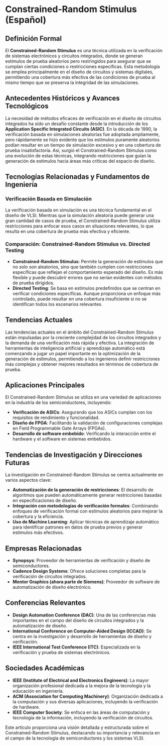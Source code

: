 # Constrained-Random Stimulus (Español)

## Definición Formal
El **Constrained-Random Stimulus** es una técnica utilizada en la verificación de sistemas electrónicos y circuitos integrados, donde se generan estímulos de prueba aleatorios pero restringidos para asegurar que se cumplan ciertas condiciones o restricciones específicas. Esta metodología se emplea principalmente en el diseño de circuitos y sistemas digitales, permitiendo una cobertura más efectiva de las condiciones de prueba al mismo tiempo que se preserva la integridad de las simulaciones.

## Antecedentes Históricos y Avances Tecnológicos
La necesidad de métodos eficaces de verificación en el diseño de circuitos integrados ha sido un desafío constante desde la introducción de los **Application Specific Integrated Circuits (ASIC)**. En la década de 1990, la verificación basada en simulaciones aleatorias fue adoptada ampliamente, pero rápidamente se hizo evidente que los estímulos puramente aleatorios podían resultar en un tiempo de simulación excesivo y en una cobertura de prueba insatisfactoria. Así, surgió el Constrained-Random Stimulus como una evolución de estas técnicas, integrando restricciones que guían la generación de estímulos hacia áreas más críticas del espacio de diseño.

## Tecnologías Relacionadas y Fundamentos de Ingeniería

### Verificación Basada en Simulación
La verificación basada en simulación es una técnica fundamental en el diseño de VLSI. Mientras que la simulación aleatoria puede generar una gran cantidad de casos de prueba, el Constrained-Random Stimulus utiliza restricciones para enfocar esos casos en situaciones relevantes, lo que resulta en una cobertura de prueba más efectiva y eficiente.

### Comparación: Constrained-Random Stimulus vs. Directed Testing
- **Constrained-Random Stimulus**: Permite la generación de estímulos que no solo son aleatorios, sino que también cumplen con restricciones específicas que reflejan el comportamiento esperado del diseño. Es más flexible y puede descubrir errores que no serían evidentes con métodos de prueba dirigidos.
- **Directed Testing**: Se basa en estímulos predefinidos que se centran en verificar condiciones específicas. Aunque proporciona un enfoque más controlado, puede resultar en una cobertura insuficiente si no se identifican todos los escenarios relevantes.

## Tendencias Actuales
Las tendencias actuales en el ámbito del Constrained-Random Stimulus están impulsadas por la creciente complejidad de los circuitos integrados y la demanda de una verificación más rápida y efectiva. La integración de herramientas de inteligencia artificial y aprendizaje automático está comenzando a jugar un papel importante en la optimización de la generación de estímulos, permitiendo a los ingenieros definir restricciones más complejas y obtener mejores resultados en términos de cobertura de prueba.

## Aplicaciones Principales
El Constrained-Random Stimulus se utiliza en una variedad de aplicaciones en la industria de los semiconductores, incluyendo:
- **Verificación de ASICs**: Asegurando que los ASICs cumplan con los requisitos de rendimiento y funcionalidad.
- **Diseño de FPGA**: Facilitando la validación de configuraciones complejas en Field Programmable Gate Arrays (FPGAs).
- **Desarrollo de software embebido**: Verificando la interacción entre el hardware y el software en sistemas embebidos.

## Tendencias de Investigación y Direcciones Futuras
La investigación en Constrained-Random Stimulus se centra actualmente en varios aspectos clave:
- **Automatización de la generación de restricciones**: El desarrollo de algoritmos que pueden automáticamente generar restricciones basadas en especificaciones de diseño.
- **Integración con metodologías de verificación formales**: Combinando enfoques de verificación formal con estímulos aleatorios para mejorar la cobertura y la eficiencia.
- **Uso de Machine Learning**: Aplicar técnicas de aprendizaje automático para identificar patrones en datos de prueba previos y generar estímulos más efectivos.

## Empresas Relacionadas
- **Synopsys**: Proveedor de herramientas de verificación y diseño de semiconductores.
- **Cadence Design Systems**: Ofrece soluciones completas para la verificación de circuitos integrados.
- **Mentor Graphics (ahora parte de Siemens)**: Proveedor de software de automatización de diseño electrónico.

## Conferencias Relevantes
- **Design Automation Conference (DAC)**: Una de las conferencias más importantes en el campo del diseño de circuitos integrados y la automatización de diseño.
- **International Conference on Computer-Aided Design (ICCAD)**: Se centra en la investigación y desarrollo de herramientas de diseño y verificación.
- **IEEE International Test Conference (ITC)**: Especializada en la verificación y prueba de sistemas electrónicos.

## Sociedades Académicas
- **IEEE (Institute of Electrical and Electronics Engineers)**: La mayor organización profesional dedicada a la mejora de la tecnología y la educación en ingeniería.
- **ACM (Association for Computing Machinery)**: Organización dedicada a la computación y sus diversas aplicaciones, incluyendo la verificación de hardware.
- **IEEE Computer Society**: Se enfoca en las áreas de computación y tecnología de la información, incluyendo la verificación de circuitos.

Este artículo proporciona una visión detallada y estructurada sobre el Constrained-Random Stimulus, destacando su importancia y relevancia en el campo de la tecnología de semiconductores y los sistemas VLSI.